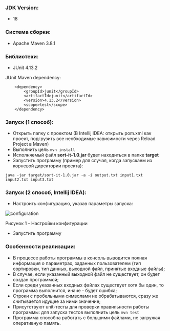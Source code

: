 ### JDK Version:

* 18

### Система сборки:

* Apache Maven 3.8.1

### Библиотеки:

* JUnit 4.13.2

JUnit Maven dependency:

        <dependency>
            <groupId>junit</groupId>
            <artifactId>junit</artifactId>
            <version>4.13.2</version>
            <scope>test</scope>
        </dependency>

### Запуск (1 способ):

* Открыть папку с проектом (В Intellij IDEA: открыть pom.xml как проект, подгрузить все необходимые зависимости через
  Reload Project в Maven)
* Выполнить цель ```mvn install```
* Исполняемый файл **sort-it-1.0.jar** будет находиться в папке **target**
* Запустить программу (пример для случая, когда запускаем из корневой директории проекта):

```java -jar target/sort-it-1.0.jar -a -i output.txt input1.txt input2.txt input3.txt```

### Запуск (2 способ, Intellij IDEA):

* Настроить конфигурацию, указав параметры запуска:

![configuration](materials/configuration.PNG)

Рисунок 1 - Настройки конфигурации

* Запустить программу

### Особенности реализации:

* В процессе работы программы в консоль выводится полная информация о параметрах, заданных пользователем (тип
  сортировки, тип
  данных, выходной файл, принятые входные файлы);
* В случае, если указанный выходной файл не существует, он будет создан программой;
* Если среди указанных входных файлах существует хотя бы один, то программа выполнится, иначе - будет ошибка;
* Строки с пробельными символами не обрабатываются, сразу же считывается идущее за ними значение;
* Присутствуют unit-тесты для проверки правильности работы программы: для запуска тестов выполнить цель ```mvn test```
* Программа способна работать с большими файлами, не загружая оперативную память.
